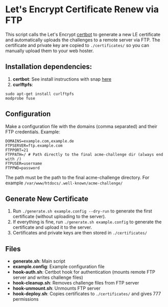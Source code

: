 # Let's Encrypt Certificate Renew via FTP

This script calls the Let's Encrypt [certbot](https://certbot.eff.org) to generate a new LE certificate and automatically uploads the challenges to a remote server via FTP.
The certificate and private key are copied to ```./certificates/``` so you can manually upload them to your web hoster.

## Installation dependencies:
1. **certbot**: See install instructions with snap [here](https://certbot.eff.org/instructions)
2. **curlftpfs**:

```
sudo apt-get install curlftpfs
modprobe fuse
```

## Configuration
Make a configuration file with the domains (comma separated) and their FTP credentials. Example:

```
DOMAINS=example.com,example.de
FTPSERVER=ftp.example.com
FTPPORT=21
FTPPATH=/ # Path directly to the final acme-challenge dir (always end with /)
FTPUSER=username
FTPPWD=password
```

The path must be the path to the final acme-challenge directory. For example ```/var/www/htdocs/.well-known/acme-challenge/```

## Generate New Certificate
1. Run ```./generate.sh example.config --dry-run``` to generate the first certificate (without uploading to the server).
2. If everything is fine, run ```./generate.sh example.config``` to generate the certificate and upload it to the server.
3. Certificates and private keys are then stored in ```./certificates/```

## Files
- **generate.sh**: Main script
- **example.config**: Example configuration file
- **hook-auth.sh**: Certbot hook for authentication (mounts remote FTP server and writes challenge files)
- **hook-cleanup.sh**: Removes challenge files from FTP server
- **hook-unmount.sh**: Unmounts FTP server
- **hook-deploy.sh**: Copies certificates to ```./certificates/``` and gives 777 permissions
